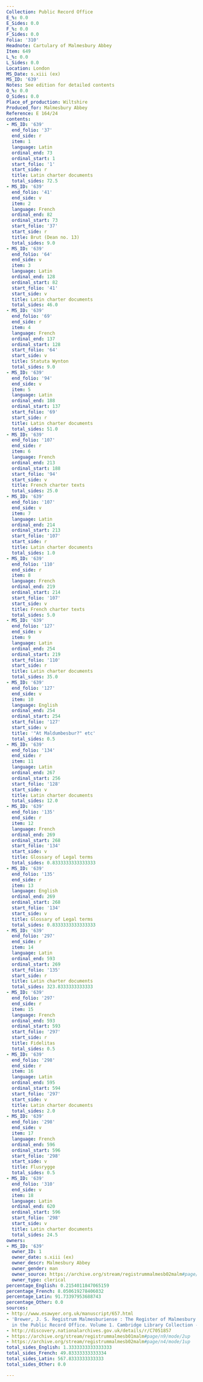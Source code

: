 ```yaml
---
Collection: Public Record Office
E_%: 0.0
E_Sides: 0.0
F_%: 0.0
F_Sides: 0.0
Folia: '310'
Headnote: Cartulary of Malmesbury Abbey
Item: 649
L_%: 0.0
L_Sides: 0.0
Location: London
MS_Date: s.xiii (ex)
MS_ID: '639'
Notes: See edition for detailed contents
O_%: 0.0
O_Sides: 0.0
Place_of_production: Wiltshire
Produced_for: Malmesbury Abbey
Reference: E 164/24
contents:
- MS_ID: '639'
  end_folio: '37'
  end_side: r
  item: 1
  language: Latin
  ordinal_end: 73
  ordinal_start: 1
  start_folio: '1'
  start_side: r
  title: Latin charter documents
  total_sides: 72.5
- MS_ID: '639'
  end_folio: '41'
  end_side: v
  item: 2
  language: French
  ordinal_end: 82
  ordinal_start: 73
  start_folio: '37'
  start_side: r
  title: Brut (Dean no. 13)
  total_sides: 9.0
- MS_ID: '639'
  end_folio: '64'
  end_side: v
  item: 3
  language: Latin
  ordinal_end: 128
  ordinal_start: 82
  start_folio: '41'
  start_side: v
  title: Latin charter documents
  total_sides: 46.0
- MS_ID: '639'
  end_folio: '69'
  end_side: r
  item: 4
  language: French
  ordinal_end: 137
  ordinal_start: 128
  start_folio: '64'
  start_side: v
  title: Statuta Wynton
  total_sides: 9.0
- MS_ID: '639'
  end_folio: '94'
  end_side: v
  item: 5
  language: Latin
  ordinal_end: 188
  ordinal_start: 137
  start_folio: '69'
  start_side: r
  title: Latin charter documents
  total_sides: 51.0
- MS_ID: '639'
  end_folio: '107'
  end_side: r
  item: 6
  language: French
  ordinal_end: 213
  ordinal_start: 188
  start_folio: '94'
  start_side: v
  title: French charter texts
  total_sides: 25.0
- MS_ID: '639'
  end_folio: '107'
  end_side: v
  item: 7
  language: Latin
  ordinal_end: 214
  ordinal_start: 213
  start_folio: '107'
  start_side: r
  title: Latin charter documents
  total_sides: 1.0
- MS_ID: '639'
  end_folio: '110'
  end_side: r
  item: 8
  language: French
  ordinal_end: 219
  ordinal_start: 214
  start_folio: '107'
  start_side: v
  title: French charter texts
  total_sides: 5.0
- MS_ID: '639'
  end_folio: '127'
  end_side: v
  item: 9
  language: Latin
  ordinal_end: 254
  ordinal_start: 219
  start_folio: '110'
  start_side: r
  title: Latin charter documents
  total_sides: 35.0
- MS_ID: '639'
  end_folio: '127'
  end_side: v
  item: 10
  language: English
  ordinal_end: 254
  ordinal_start: 254
  start_folio: '127'
  start_side: v
  title: '"At Maldumbesbur?" etc'
  total_sides: 0.5
- MS_ID: '639'
  end_folio: '134'
  end_side: r
  item: 11
  language: Latin
  ordinal_end: 267
  ordinal_start: 256
  start_folio: '128'
  start_side: v
  title: Latin charter documents
  total_sides: 12.0
- MS_ID: '639'
  end_folio: '135'
  end_side: r
  item: 12
  language: French
  ordinal_end: 269
  ordinal_start: 268
  start_folio: '134'
  start_side: v
  title: Glossary of Legal terms
  total_sides: 0.8333333333333333
- MS_ID: '639'
  end_folio: '135'
  end_side: r
  item: 13
  language: English
  ordinal_end: 269
  ordinal_start: 268
  start_folio: '134'
  start_side: v
  title: Glossary of Legal terms
  total_sides: 0.8333333333333333
- MS_ID: '639'
  end_folio: '297'
  end_side: r
  item: 14
  language: Latin
  ordinal_end: 593
  ordinal_start: 269
  start_folio: '135'
  start_side: r
  title: Latin charter documents
  total_sides: 323.8333333333333
- MS_ID: '639'
  end_folio: '297'
  end_side: r
  item: 15
  language: French
  ordinal_end: 593
  ordinal_start: 593
  start_folio: '297'
  start_side: r
  title: Fidelitas
  total_sides: 0.5
- MS_ID: '639'
  end_folio: '298'
  end_side: r
  item: 16
  language: Latin
  ordinal_end: 595
  ordinal_start: 594
  start_folio: '297'
  start_side: v
  title: Latin charter documents
  total_sides: 2.0
- MS_ID: '639'
  end_folio: '298'
  end_side: v
  item: 17
  language: French
  ordinal_end: 596
  ordinal_start: 596
  start_folio: '298'
  start_side: v
  title: Flusrygge
  total_sides: 0.5
- MS_ID: '639'
  end_folio: '310'
  end_side: v
  item: 18
  language: Latin
  ordinal_end: 620
  ordinal_start: 596
  start_folio: '298'
  start_side: v
  title: Latin charter documents
  total_sides: 24.5
owners:
- MS_ID: '639'
  owner_ID: 1
  owner_date: s.xiii (ex)
  owner_descr: Malmesbury Abbey
  owner_gender: man
  owner_source: https://archive.org/stream/registrummalmesb02malm#page/n4/mode/1up
  owner_type: clerical
percentage_English: 0.2154011847065159
percentage_French: 8.050619278406032
percentage_Latin: 91.73397953688743
percentage_Other: 0.0
sources:
- http://www.esawyer.org.uk/manuscript/657.html
- 'Brewer, J. S. Registrum Malmesburiense : The Register of Malmesbury Abbey Preserved
  in the Public Record Office. Volume 1. Cambridge Library Collection - Rolls. 1879.'
- http://discovery.nationalarchives.gov.uk/details/r/C7051857
- https://archive.org/stream/registrummalmesb01malm#page/n9/mode/2up
- https://archive.org/stream/registrummalmesb02malm#page/n4/mode/1up
total_sides_English: 1.3333333333333333
total_sides_French: 49.83333333333334
total_sides_Latin: 567.8333333333333
total_sides_Other: 0.0

---
```

